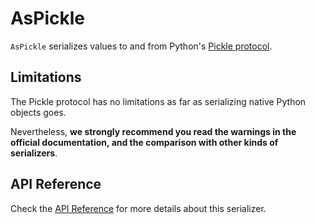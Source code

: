 # AsPickle

`AsPickle` serializes values to and from Python's [Pickle protocol](https://docs.python.org/3/library/pickle.html).


## Limitations

The Pickle protocol has no limitations as far as serializing native Python objects goes.

Nevertheless, __we strongly recommend you read the warnings in the official documentation, and the comparison with other kinds of serializers__.


## API Reference

Check the [API Reference](../../api/serializer.md#aspickle) for more details about this serializer.
